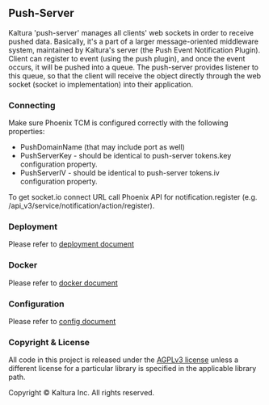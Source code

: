 ## Push-Server

Kaltura 'push-server' manages all clients' web sockets in order to receive pushed data. Basically, it's a part of a larger message-oriented middleware system, maintained by Kaltura's server (the Push Event Notification Plugin). Client can register to event (using the push plugin), and once the event occurs, it will be pushed into a queue. The push-server provides listener to this queue, so that the client will receive the object directly through the web socket (socket io implementation) into their application.

### Connecting
Make sure Phoenix TCM is configured correctly with the following properties:
- PushDomainName (that may include port as well)
- PushServerKey - should be identical to push-server tokens.key configuration property.
- PushServerIV - should be identical to push-server tokens.iv configuration property.

To get socket.io connect URL call Phoenix API for notification.register (e.g. /api_v3/service/notification/action/register).

### Deployment
Please refer to [deployment document](push_server_deployment.md)

### Docker
Please refer to [docker document](docker.md)

### Configuration
Please refer to [config document](config.md)

### Copyright & License

All code in this project is released under the [AGPLv3 license](http://www.gnu.org/licenses/agpl-3.0.html) unless a different license for a particular library is specified in the applicable library path. 

Copyright © Kaltura Inc. All rights reserved.